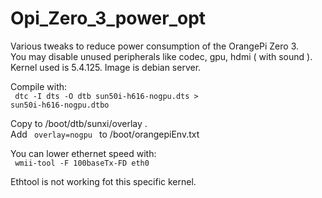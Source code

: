 # Opi_Zero_3_power_opt
Various tweaks to reduce power consumption of the OrangePi Zero 3.  
You may disable unused peripherals like codec, gpu, hdmi ( with sound ).  
Kernel used is 5.4.125. Image is debian server.  

Compile with:  
<code> dtc -I dts -O dtb sun50i-h616-nogpu.dts > sun50i-h616-nogpu.dtbo </code>  

Copy to /boot/dtb/sunxi/overlay .  
Add <code> overlay=nogpu </code> to /boot/orangepiEnv.txt

You can lower ethernet speed with:  
<code> wmii-tool -F 100baseTx-FD eth0 </code>  

Ethtool is not working fot this specific kernel.



